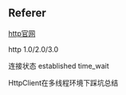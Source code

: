 ## Referer

[http官网](https://developer.mozilla.org/zh-CN/docs/web/http/overview)

http 1.0/2.0/3.0

连接状态 established time_wait

HttpClient在多线程环境下踩坑总结